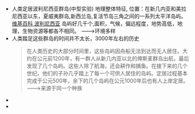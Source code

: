 - 人类定居波利尼西亚群岛(中型实验)
  地理整体特征,
  位置：在新几内亚和美拉尼西亚以东，夏威夷群岛,新西兰岛,复活节岛三角之间的一系列太平洋岛屿。
  [维基百科 波利尼西亚](https://zh.wikipedia.org/wiki/%E7%8E%BB%E9%87%8C%E5%B0%BC%E8%A5%BF%E4%BA%9E)
  岛屿好几千个,面积，气候，偏远程度，地势高低，地理，生物资源等都各不相同。
  --->环境多样
- 人类踏足这些群岛的时间并不太长，3000年左右的历史
  >在人类历史的大部分时间里，这些岛屿因舟船无法到达而无人居住。大约在公元前1200年，有一群人从新几内亚以北的俾斯麦群岛出航，最后发现了几个岛屿。这些人除了航海，还会耕作和捕鱼。在接下来的几个世纪，他们的子孙几乎踏上了每一个可供人居住的岛屿。定居过程基本完成于公元500年，余下的几个岛屿在公元1000年后也有人上岸定居。
  --->来源于同一个种族
-
-